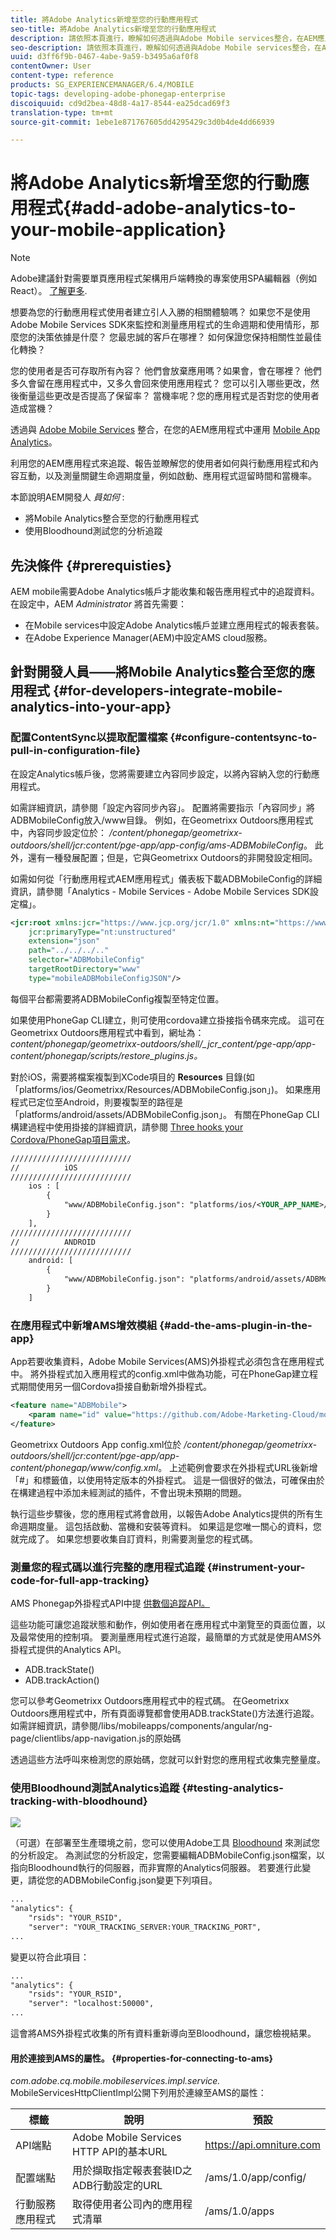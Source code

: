 ```yaml
---
title: 將Adobe Analytics新增至您的行動應用程式
seo-title: 將Adobe Analytics新增至您的行動應用程式
description: 請依照本頁進行，瞭解如何透過與Adobe Mobile services整合，在AEM應用程式中使用Mobile App Analytics。
seo-description: 請依照本頁進行，瞭解如何透過與Adobe Mobile services整合，在AEM應用程式中使用Mobile App Analytics。
uuid: d3ff6f9b-0467-4abe-9a59-b3495a6af0f8
contentOwner: User
content-type: reference
products: SG_EXPERIENCEMANAGER/6.4/MOBILE
topic-tags: developing-adobe-phonegap-enterprise
discoiquuid: cd9d2bea-48d8-4a17-8544-ea25dcad69f3
translation-type: tm+mt
source-git-commit: 1ebe1e871767605dd4295429c3d0b4de4dd66939

---
```



# 將Adobe Analytics新增至您的行動應用程式{#add-adobe-analytics-to-your-mobile-application}

>[!NOTE]
>
>Adobe建議針對需要單頁應用程式架構用戶端轉換的專案使用SPA編輯器（例如React）。 [了解更多](/help/sites-developing/spa-overview.md).

想要為您的行動應用程式使用者建立引人入勝的相關體驗嗎？ 如果您不是使用Adobe Mobile Services SDK來監控和測量應用程式的生命週期和使用情形，那麼您的決策依據是什麼？ 您最忠誠的客戶在哪裡？ 如何保證您保持相關性並最佳化轉換？

您的使用者是否可存取所有內容？ 他們會放棄應用嗎？如果會，會在哪裡？ 他們多久會留在應用程式中，又多久會回來使用應用程式？ 您可以引入哪些更改，然後衡量這些更改是否提高了保留率？ 當機率呢？您的應用程式是否對您的使用者造成當機？

透過與 [Adobe Mobile Services](https://www.adobe.com/ca/solutions/digital-analytics/mobile-web-apps-analytics.html) 整合，在您的AEM應用程式中運用 [Mobile App Analytics](https://www.adobe.com/marketing-cloud/mobile-marketing.html)。

利用您的AEM應用程式來追蹤、報告並瞭解您的使用者如何與行動應用程式和內容互動，以及測量關鍵生命週期度量，例如啟動、應用程式逗留時間和當機率。

本節說明AEM開發人 *員如何* :

* 將Mobile Analytics整合至您的行動應用程式
* 使用Bloodhound測試您的分析追蹤

## 先決條件 {#prerequisties}

AEM mobile需要Adobe Analytics帳戶才能收集和報告應用程式中的追蹤資料。 在設定中，AEM *Administrator* 將首先需要：

* 在Mobile services中設定Adobe Analytics帳戶並建立應用程式的報表套裝。
* 在Adobe Experience Manager(AEM)中設定AMS cloud服務。

## 針對開發人員——將Mobile Analytics整合至您的應用程式 {#for-developers-integrate-mobile-analytics-into-your-app}

### 配置ContentSync以提取配置檔案 {#configure-contentsync-to-pull-in-configuration-file}

在設定Analytics帳戶後，您將需要建立內容同步設定，以將內容納入您的行動應用程式。

如需詳細資訊，請參閱「設定內容同步內容」。 配置將需要指示「內容同步」將ADBMobileConfig放入/www目錄。 例如，在Geometrixx Outdoors應用程式中，內容同步設定位於： */content/phonegap/geometrixx-outdoors/shell/jcr:content/pge-app/app-config/ams-ADBMobileConfig*。 此外，還有一種發展配置；但是，它與Geometrixx Outdoors的非開發設定相同。

如需如何從「行動應用程式AEM應用程式」儀表板下載ADBMobileConfig的詳細資訊，請參閱「Analytics - Mobile Services - Adobe Mobile Services SDK設定檔」。

```xml
<jcr:root xmlns:jcr="https://www.jcp.org/jcr/1.0" xmlns:nt="https://www.jcp.org/jcr/nt/1.0"
    jcr:primaryType="nt:unstructured"
    extension="json"
    path="../../../.." 
    selector="ADBMobileConfig"
    targetRootDirectory="www"
    type="mobileADBMobileConfigJSON"/>
```

每個平台都需要將ADBMobileConfig複製至特定位置。

如果使用PhoneGap CLI建立，則可使用cordova建立掛接指令碼來完成。 這可在Geometrixx Outdoors應用程式中看到，網址為：*content/phonegap/geometrixx-outdoors/shell/_jcr_content/pge-app/app-content/phonegap/scripts/restore_plugins.js。*

對於iOS，需要將檔案複製到XCode項目的 **Resources** 目錄(如 「platforms/ios/Geometrixx/Resources/ADBMobileConfig.json」)。 如果應用程式已定位至Android，則要複製至的路徑是「platforms/android/assets/ADBMobileConfig.json」。 有關在PhoneGap CLI構建過程中使用掛接的詳細資訊，請參閱 [Three hooks your Cordova/PhoneGap項目需求](https://devgirl.org/2013/11/12/three-hooks-your-cordovaphonegap-project-needs/)。

```xml
///////////////////////////
//          iOS
///////////////////////////
    ios : [
        {
            "www/ADBMobileConfig.json": "platforms/ios/<YOUR_APP_NAME>/Resources/ADBMobileConfig.json"
        }
    ],
///////////////////////////
//          ANDROID
///////////////////////////
    android: [
        {
            "www/ADBMobileConfig.json": "platforms/android/assets/ADBMobileConfig.json"
        }
    ]
```

### 在應用程式中新增AMS增效模組 {#add-the-ams-plugin-in-the-app}

App若要收集資料，Adobe Mobile Services(AMS)外掛程式必須包含在應用程式中。 將外掛程式加入應用程式的config.xml中做為功能，可在PhoneGap建立程式期間使用另一個Cordova掛接自動新增外掛程式。

```xml
<feature name="ADBMobile">
    <param name="id" value="https://github.com/Adobe-Marketing-Cloud/mobile-services#0482f9cedf90c98a8d4b07219ece1933b2e46a60"/>
</feature>
```

Geometrixx Outdoors App config.xml位於 */content/phonegap/geometrixx-outdoors/shell/jcr:content/pge-app/app-content/phonegap/www/config.xml*。 上述範例會要求在外掛程式URL後新增「#」和標籤值，以使用特定版本的外掛程式。 這是一個很好的做法，可確保由於在構建過程中添加未經測試的插件，不會出現未預期的問題。

執行這些步驟後，您的應用程式將會啟用，以報告Adobe Analytics提供的所有生命週期度量。 這包括啟動、當機和安裝等資料。 如果這是您唯一關心的資料，您就完成了。 如果您想要收集自訂資料，則需要測量您的程式碼。

### 測量您的程式碼以進行完整的應用程式追蹤 {#instrument-your-code-for-full-app-tracking}

AMS Phonegap外掛程式API中提 [供數個追蹤API。](https://marketing.adobe.com/resources/help/en_US/mobile/ios/phonegap_methods.html)

這些功能可讓您追蹤狀態和動作，例如使用者在應用程式中瀏覽至的頁面位置，以及最常使用的控制項。 要測量應用程式進行追蹤，最簡單的方式就是使用AMS外掛程式提供的Analytics API。

* ADB.trackState()
* ADB.trackAction()

您可以參考Geometrixx Outdoors應用程式中的程式碼。 在Geometrixx Outdoors應用程式中，所有頁面導覽都會使用ADB.trackState()方法進行追蹤。 如需詳細資訊，請參閱/libs/mobileapps/components/angular/ng-page/clientlibs/app-navigation.js的原始碼

透過這些方法呼叫來檢測您的原始碼，您就可以針對您的應用程式收集完整量度。

### 使用Bloodhound測試Analytics追蹤 {#testing-analytics-tracking-with-bloodhound}

![](do-not-localize/chlimage_1.jpeg)

（可選）在部署至生產環境之前，您可以使用Adobe工具 [Bloodhound](https://marketing.adobe.com/developer/gallery/bloodhound-app-measurement-qa-tool-1) 來測試您的分析設定。 為測試您的分析設定，您需要編輯ADBMobileConfig.json檔案，以指向Bloodhound執行的伺服器，而非實際的Analytics伺服器。 若要進行此變更，請從您的ADBMobileConfig.json變更下列項目。

```xml
...
"analytics": {
    "rsids": "YOUR_RSID",
    "server": "YOUR_TRACKING_SERVER:YOUR_TRACKING_PORT",
...
```

變更以符合此項目：

```xml
...
"analytics": {
    "rsids": "YOUR_RSID",
    "server": "localhost:50000",
...
```

這會將AMS外掛程式收集的所有資料重新導向至Bloodhound，讓您檢視結果。

#### 用於連接到AMS的屬性。 {#properties-for-connecting-to-ams}

*com.adobe.cq.mobile.mobileservices.impl.service.* MobileServicesHttpClientImpl公開下列用於連線至AMS的屬性：

| **標籤** | **說明** | **預設** |
|---|---|---|
| API端點 | Adobe Mobile Services HTTP API的基本URL | https://api.omniture.com |
| 配置端點 | 用於擷取指定報表套裝ID之ADB行動設定的URL | /ams/1.0/app/config/ |
| 行動服務應用程式 | 取得使用者公司內的應用程式清單 | /ams/1.0/apps |

